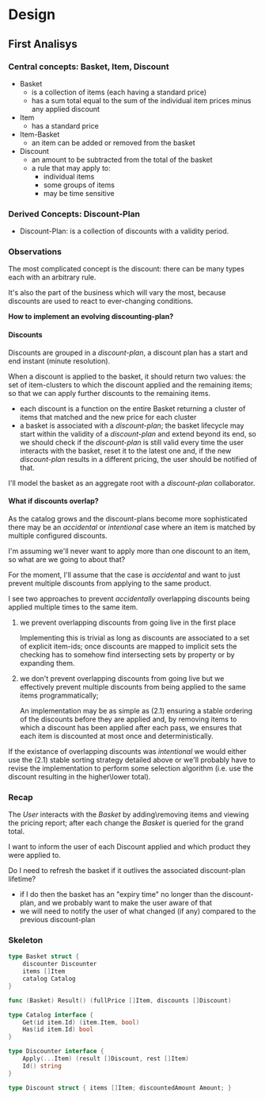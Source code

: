 # Design

## First Analisys

### Central concepts: Basket, Item, Discount

- Basket
  - is a collection of items (each having a standard price)
  - has a sum total equal to the sum of the individual item prices minus any applied discount
- Item
  - has a standard price
- Item-Basket
  - an item can be added or removed from the basket
- Discount
  - an amount to be subtracted from the total of the basket
  - a rule that may apply to:
    - individual items
    - some groups of items
    - may be time sensitive

### Derived Concepts: Discount-Plan

- Discount-Plan: is a collection of discounts with a validity period.

### Observations

The most complicated concept is the discount: there can be many types each with an arbitrary rule.

It's also the part of the business which will vary the most, because discounts are used to react to ever-changing conditions.

**How to implement an evolving discounting-plan?**

#### Discounts

Discounts are grouped in a _discount-plan_, a discount plan has a start and end instant (minute resolution).

When a discount is applied to the basket, it should return two values: the set of item-clusters to which the discount applied and the remaining items; so that we can apply further discounts to the remaining items.

- each discount is a function on the entire Basket returning a cluster of items that matched and the new price for each cluster
- a basket is associated with a _discount-plan_; the basket lifecycle may start within the validity of a _discount-plan_ and extend beyond its end, so we should check if the _discount-plan_ is still valid every time the user interacts with the basket, reset it to the latest one and, if the new _discount-plan_ results in a different pricing, the user should be notified of that.

I'll model the basket as an aggregate root with a _discount-plan_ collaborator.

#### What if discounts overlap?

As the catalog grows and the discount-plans become more sophisticated there may be an _accidental_ or _intentional_ case where an item is matched by multiple configured discounts.

I'm assuming we'll never want to apply more than one discount to an item, so what are we going to about that?

For the moment, I'll assume that the case is _accidental_ and want to just prevent multiple discounts from applying to the same product.

I see two approaches to prevent _accidentally_ overlapping discounts being applied multiple times to the same item.

1) we prevent overlapping discounts from going live in the first place

   Implementing this is trivial as long as discounts are associated to a set of explicit item-ids; once discounts are mapped to implicit sets the checking has to somehow find intersecting sets by property or by expanding them.

2) we don't prevent overlapping discounts from going live but we effectively prevent multiple discounts from being applied to the same items programmatically;

   An implementation may be as simple as (2.1) ensuring a stable ordering of the discounts before they are applied and, by removing items to which a discount has been applied after each pass, we ensures that each item is discounted at most once and deterministically.
  
If the existance of overlapping discounts was _intentional_ we would either use the (2.1) stable sorting strategy detailed above or we'll probably have to revise the implementation to perform some selection algorithm (i.e. use the discount resulting in the higher\lower total).

### Recap

The _User_ interacts with the _Basket_ by adding\removing items and viewing the pricing report; after each change the _Basket_ is queried for the grand total.

I want to inform the user of each Discount applied and which product they were applied to.

Do I need to refresh the basket if it outlives the associated discount-plan lifetime?

- if I do then the basket has an "expiry time" no longer than the discount-plan, and we probably want to make the user aware of that
- we will need to notify the user of what changed (if any) compared to the previous discount-plan

### Skeleton

```go
type Basket struct {
    discounter Discounter
    items []Item
    catalog Catalog
}

func (Basket) Result() (fullPrice []Item, discounts []Discount)

type Catalog interface {
	Get(id item.Id) (item.Item, bool)
	Has(id item.Id) bool
}

type Discounter interface {
    Apply(...Item) (result []Discount, rest []Item)
    Id() string
}

type Discount struct { items []Item; discountedAmount Amount; }


```
